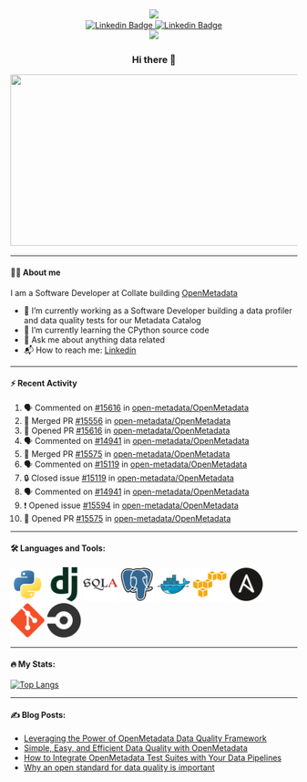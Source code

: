 <div id="header" align="center">
  <img src="https://media.giphy.com/media/5eLDrEaRGHegx2FeF2/giphy.gif" width="100"/>
</div>
<div id="badges" align="center">
  <a href="https://www.linkedin.com/in/teddycrepineau/">
    <img src="https://shields.io/badge/Linkedin-blue?logo=linkedin&logoColor=white&style=for-the-badge" alt="Linkedin Badge"/>
  </a>
  <a href="https://medium.com/@teddycrpineau">
    <img src="https://shields.io/badge/Medium-black?logo=medium&logoColor=white&style=for-the-badge" alt="Linkedin Badge"/>
  </a>
</div>
<div align="center">
  <img src="https://komarev.com/ghpvc/?username=TeddyCr&color=blue&style=flat-square" />
</div>

<h3 align="center">
Hi there 👋
</h3>
<div align="center">
  <img src="https://media.giphy.com/media/L8K62iTDkzGX6/giphy.gif" width="600" height="300"/>
</div>

---

#### :technologist: About me
I am a Software Developer at Collate building <a href="https://open-metadata.org"/>OpenMetadata</a>
- 🔭 I’m currently working as a Software Developer building a data profiler and data quality tests for our Metadata Catalog
- 🐍 I’m currently learning the CPython source code
- 💬 Ask me about anything data related
- 📬 How to reach me: [Linkedin](https://shields.io/badge/Linkedin-blue?logo=linkedin&logoColor=white&style=for-the-badge)

---

#### ⚡️ Recent Activity
<!--START_SECTION:activity-->
1. 🗣 Commented on [#15616](https://github.com/open-metadata/OpenMetadata/pull/15616#issuecomment-2009641135) in [open-metadata/OpenMetadata](https://github.com/open-metadata/OpenMetadata)
2. 🎉 Merged PR [#15556](https://github.com/open-metadata/OpenMetadata/pull/15556) in [open-metadata/OpenMetadata](https://github.com/open-metadata/OpenMetadata)
3. 💪 Opened PR [#15616](https://github.com/open-metadata/OpenMetadata/pull/15616) in [open-metadata/OpenMetadata](https://github.com/open-metadata/OpenMetadata)
4. 🗣 Commented on [#14941](https://github.com/open-metadata/OpenMetadata/issues/14941#issuecomment-2006060838) in [open-metadata/OpenMetadata](https://github.com/open-metadata/OpenMetadata)
5. 🎉 Merged PR [#15575](https://github.com/open-metadata/OpenMetadata/pull/15575) in [open-metadata/OpenMetadata](https://github.com/open-metadata/OpenMetadata)
6. 🗣 Commented on [#15119](https://github.com/open-metadata/OpenMetadata/issues/15119#issuecomment-2003075547) in [open-metadata/OpenMetadata](https://github.com/open-metadata/OpenMetadata)
7. 🔒 Closed issue [#15119](https://github.com/open-metadata/OpenMetadata/issues/15119) in [open-metadata/OpenMetadata](https://github.com/open-metadata/OpenMetadata)
8. 🗣 Commented on [#14941](https://github.com/open-metadata/OpenMetadata/issues/14941#issuecomment-2003075204) in [open-metadata/OpenMetadata](https://github.com/open-metadata/OpenMetadata)
9. ❗ Opened issue [#15594](https://github.com/open-metadata/OpenMetadata/issues/15594) in [open-metadata/OpenMetadata](https://github.com/open-metadata/OpenMetadata)
10. 💪 Opened PR [#15575](https://github.com/open-metadata/OpenMetadata/pull/15575) in [open-metadata/OpenMetadata](https://github.com/open-metadata/OpenMetadata)
<!--END_SECTION:activity-->

---

#### :hammer_and_wrench: Languages and Tools:
<div>
   <img src="https://github.com/devicons/devicon/blob/master/icons/python/python-original.svg" width="60" height="60"/>
   <img src="https://github.com/devicons/devicon/blob/master/icons/django/django-plain.svg" width="60" height="60"/>
   <img src="https://github.com/devicons/devicon/blob/master/icons/sqlalchemy/sqlalchemy-original.svg" width="60" height="60"/>
   <img src="https://github.com/devicons/devicon/blob/master/icons/postgresql/postgresql-original.svg" width="60" height="60"/>
   <img src="https://github.com/devicons/devicon/blob/master/icons/docker/docker-original.svg" width="60" height="60"/>
   <img src="https://github.com/devicons/devicon/blob/master/icons/amazonwebservices/amazonwebservices-original.svg" width="60" height="60"/>
   <img src="https://github.com/devicons/devicon/blob/master/icons/ansible/ansible-original.svg" width="60" height="60"/>
   <img src="https://github.com/devicons/devicon/blob/master/icons/git/git-original.svg" width="60" height="60"/>
   <img src="https://github.com/devicons/devicon/blob/master/icons/circleci/circleci-plain.svg" width="60" height="60"/>
</div>

---

#### 🔥 My Stats:
[![Top Langs](https://github-readme-stats.vercel.app/api/top-langs/?username=TeddyCr&layout=compact&hide=javascript,html,css)](https://github.com/anuraghazra/github-readme-stats)

---

#### ✍️ Blog Posts:
<!-- BLOG-POST-LIST:START -->
- [Leveraging the Power of OpenMetadata Data Quality Framework](https://blog.open-metadata.org/leveraging-the-power-of-openmetadata-data-quality-framework-385ba2d8eaf?source=rss-16e0670af08f------2)
- [Simple, Easy, and Efficient Data Quality with OpenMetadata](https://blog.open-metadata.org/simple-easy-and-efficient-data-quality-with-openmetadata-1c4e7d329364?source=rss-16e0670af08f------2)
- [How to Integrate OpenMetadata Test Suites with Your Data Pipelines](https://blog.open-metadata.org/how-to-integrate-openmetadata-test-suites-with-your-data-pipelines-d83fb55fa494?source=rss-16e0670af08f------2)
- [Why an open standard for data quality is important](https://blog.open-metadata.org/why-are-we-building-a-data-quality-standard-1753fae87259?source=rss-16e0670af08f------2)
<!-- BLOG-POST-LIST:END -->
